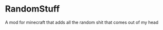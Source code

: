 RandomStuff
===========

A mod for minecraft that adds all the random shit that comes out of my head
